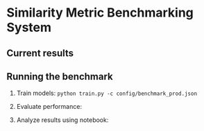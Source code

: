 # Similarity Metric Benchmarking System

## Current results

## Running the benchmark

1. Train models: `python train.py -c config/benchmark_prod.json`

2. Evaluate performance:

3. Analyze results using notebook:

```
